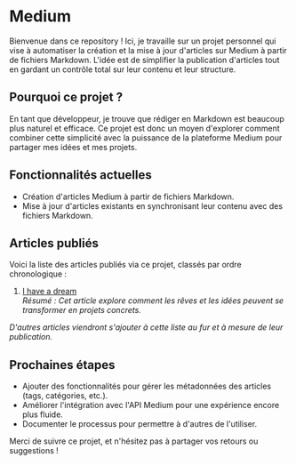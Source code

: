 # Medium

Bienvenue dans ce repository ! Ici, je travaille sur un projet personnel qui vise à automatiser la création et la mise à jour d'articles sur Medium à partir de fichiers Markdown. L'idée est de simplifier la publication d'articles tout en gardant un contrôle total sur leur contenu et leur structure.

## Pourquoi ce projet ?

En tant que développeur, je trouve que rédiger en Markdown est beaucoup plus naturel et efficace. Ce projet est donc un moyen d'explorer comment combiner cette simplicité avec la puissance de la plateforme Medium pour partager mes idées et mes projets.

## Fonctionnalités actuelles

- Création d'articles Medium à partir de fichiers Markdown.
- Mise à jour d'articles existants en synchronisant leur contenu avec des fichiers Markdown.

## Articles publiés

Voici la liste des articles publiés via ce projet, classés par ordre chronologique :

1. [I have a dream](https://medium.com/@votre-profil/i-have-a-dream)  
   *Résumé : Cet article explore comment les rêves et les idées peuvent se transformer en projets concrets.*

*D'autres articles viendront s'ajouter à cette liste au fur et à mesure de leur publication.*

## Prochaines étapes

- Ajouter des fonctionnalités pour gérer les métadonnées des articles (tags, catégories, etc.).
- Améliorer l'intégration avec l'API Medium pour une expérience encore plus fluide.
- Documenter le processus pour permettre à d'autres de l'utiliser.

Merci de suivre ce projet, et n'hésitez pas à partager vos retours ou suggestions !
